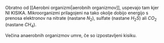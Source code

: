 Obratno od [[Aerobni organizmi|aerobnih organizmov]], uspevajo tam kjer NI KISIKA. Mikroorganizmi prilagojeni na tako okolje dobijo energijo s prenosa elektronov na nitrate (nastane $N_2$), sulfate (nastane $H_2S$) ali $CO_2$ (nastane $CH_4$).

Večina anaerobnih organizmov umre, če so izpostavljeni kisiku.